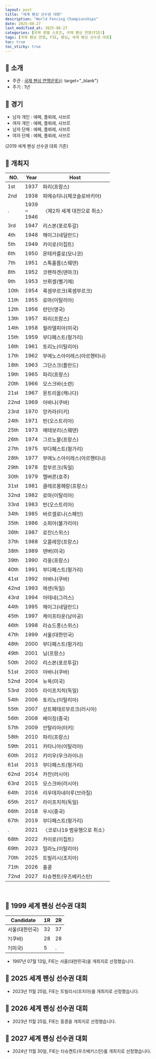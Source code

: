 ```yaml
---
layout: post
title: "세계 펜싱 선수권 대회"
description: "World Fencing Championships"
date: 2025-08-27
last_modified_at: 2025-08-27
categories: [국제 종별 스포츠, 국제 펜싱 연맹(FIE)]
tags: [국제 펜싱 연맹, FIE, 펜싱, 세계 펜싱 선수권 대회]
toc: true
toc_sticky: true
---
```

## 📜 소개
* 주관 : [국제 펜싱 연맹(FIE)](https://fie.org/){: target="_blank"}
* 주기 : 1년

## 📜 경기
* 남자 개인 : 에페, 플뢰레, 사브르
* 여자 개인 : 에페, 플뢰레, 사브르
* 남자 단체 : 에페, 플뢰레, 사브르
* 여자 단체 : 에페, 플뢰레, 사브르

(2019 세계 펜싱 선수권 대회 기준)

## 📜 개최지

<html>
    <head>
        <meta charset="UTF-8">
    </head>
    <body>
        <table>
            <thead>
                <tr class="header-row">
                    <th class="col-no">NO.</th>
                    <th class="col-year">Year</th>
                    <th class="col-host">Host</th>
                </tr>
            </thead>
            <tbody>
                <tr>
                    <td>1st</td>
                    <td>1937</td>
                    <td>파리(프랑스)</td>
                </tr>
                <tr>
                    <td>2nd</td>
                    <td>1938</td>
                    <td>피에슈탸니(체코슬로바키아)</td>
                </tr>
                <tr>
                    <td>.</td>
                    <td>1939<br>~<br>1946</td>
                    <td>〈제2차 세계 대전으로 취소〉</td>
                </tr>
                <tr>
                    <td>3rd</td>
                    <td>1947</td>
                    <td>리스본(포르투갈)</td>
                </tr>
                <tr>
                    <td>4th</td>
                    <td>1948</td>
                    <td>헤이그(네덜란드)</td>
                </tr>
                <tr>
                    <td>5th</td>
                    <td>1949</td>
                    <td>카이로(이집트)</td>
                </tr>
                <tr>
                    <td>6th</td>
                    <td>1950</td>
                    <td>몬테카를로(모나코)</td>
                </tr>
                <tr>
                    <td>7th</td>
                    <td>1951</td>
                    <td>스톡홀름(스웨덴)</td>
                </tr>
                <tr>
                    <td>8th</td>
                    <td>1952</td>
                    <td>코펜하겐(덴마크)</td>
                </tr>
                <tr>
                    <td>9th</td>
                    <td>1953</td>
                    <td>브뤼셀(벨기에)</td>
                </tr>
                <tr>
                    <td>10th</td>
                    <td>1954</td>
                    <td>룩셈부르크(룩셈부르크)</td>
                </tr>
                <tr>
                    <td>11th</td>
                    <td>1955</td>
                    <td>로마(이탈리아)</td>
                </tr>
                <tr>
                    <td>12th</td>
                    <td>1956</td>
                    <td>런던(영국)</td>
                </tr>
                <tr>
                    <td>13th</td>
                    <td>1957</td>
                    <td>파리(프랑스)</td>
                </tr>
                <tr>
                    <td>14th</td>
                    <td>1958</td>
                    <td>필라델피아(미국)</td>
                </tr>
                <tr>
                    <td>15th</td>
                    <td>1959</td>
                    <td>부다페스트(헝가리)</td>
                </tr>
                <tr>
                    <td>16th</td>
                    <td>1961</td>
                    <td>토리노(이탈리아)</td>
                </tr>
                <tr>
                    <td>17th</td>
                    <td>1962</td>
                    <td>부에노스아이레스(아르헨티나)</td>
                </tr>
                <tr>
                    <td>18th</td>
                    <td>1963</td>
                    <td>그단스크(폴란드)</td>
                </tr>
                <tr>
                    <td>19th</td>
                    <td>1965</td>
                    <td>파리(프랑스)</td>
                </tr>
                <tr>
                    <td>20th</td>
                    <td>1966</td>
                    <td>모스크바(소련)</td>
                </tr>
                <tr>
                    <td>21st</td>
                    <td>1967</td>
                    <td>몬트리올(캐나다)</td>
                </tr>
                <tr>
                    <td>22nd</td>
                    <td>1969</td>
                    <td>아바나(쿠바)</td>
                </tr>
                <tr>
                    <td>23rd</td>
                    <td>1970</td>
                    <td>앙카라(터키)</td>
                </tr>
                <tr>
                    <td>24th</td>
                    <td>1971</td>
                    <td>빈(오스트리아)</td>
                </tr>
                <tr>
                    <td>25th</td>
                    <td>1973</td>
                    <td>예테보리(스웨덴)</td>
                </tr>
                <tr>
                    <td>26th</td>
                    <td>1974</td>
                    <td>그르노블(프랑스)</td>
                </tr>
                <tr>
                    <td>27th</td>
                    <td>1975</td>
                    <td>부다페스트(헝가리)</td>
                </tr>
                <tr>
                    <td>28th</td>
                    <td>1977</td>
                    <td>부에노스아이레스(아르헨티나)</td>
                </tr>
                <tr>
                    <td>29th</td>
                    <td>1978</td>
                    <td>함부르크(독일)</td>
                </tr>
                <tr>
                    <td>30th</td>
                    <td>1979</td>
                    <td>멜버른(호주)</td>
                </tr>
                <tr>
                    <td>31st</td>
                    <td>1981</td>
                    <td>클레르몽페랑(프랑스)</td>
                </tr>
                <tr>
                    <td>32nd</td>
                    <td>1982</td>
                    <td>로마(이탈리아)</td>
                </tr>
                <tr>
                    <td>33rd</td>
                    <td>1983</td>
                    <td>빈(오스트리아)</td>
                </tr>
                <tr>
                    <td>34th</td>
                    <td>1985</td>
                    <td>바르셀로나(스페인)</td>
                </tr>
                <tr>
                    <td>35th</td>
                    <td>1986</td>
                    <td>소피아(불가리아)</td>
                </tr>
                <tr>
                    <td>36th</td>
                    <td>1987</td>
                    <td>로잔(스위스)</td>
                </tr>
                <tr>
                    <td>37th</td>
                    <td>1988</td>
                    <td>오를레앙(프랑스)</td>
                </tr>
                <tr>
                    <td>38th</td>
                    <td>1989</td>
                    <td>덴버(미국)</td>
                </tr>
                <tr>
                    <td>39th</td>
                    <td>1990</td>
                    <td>리옹(프랑스)</td>
                </tr>
                <tr>
                    <td>40th</td>
                    <td>1991</td>
                    <td>부다페스트(헝가리)</td>
                </tr>
                <tr>
                    <td>41st</td>
                    <td>1992</td>
                    <td>아바나(쿠바)</td>
                </tr>
                <tr>
                    <td>42nd</td>
                    <td>1993</td>
                    <td>에센(독일)</td>
                </tr>
                <tr>
                    <td>43rd</td>
                    <td>1994</td>
                    <td>아테네(그리스)</td>
                </tr>
                <tr>
                    <td>44th</td>
                    <td>1995</td>
                    <td>헤이그(네덜란드)</td>
                </tr>
                <tr>
                    <td>45th</td>
                    <td>1997</td>
                    <td>케이프타운(남아공)</td>
                </tr>
                <tr>
                    <td>46th</td>
                    <td>1998</td>
                    <td>라쇼드퐁(스위스)</td>
                </tr>
                <tr class="korea-host-bg">
                    <td><span class="korea-host">47th</span></td>
                    <td><span class="korea-host">1999</span></td>
                    <td><span class="korea-host">서울(대한민국)</span></td>
                </tr>
                <tr>
                    <td>48th</td>
                    <td>2000</td>
                    <td>부다페스트(헝가리)</td>
                </tr>
                <tr>
                    <td>49th</td>
                    <td>2001</td>
                    <td>님(프랑스)</td>
                </tr>
                <tr>
                    <td>50th</td>
                    <td>2002</td>
                    <td>리스본(포르투갈)</td>
                </tr>
                <tr>
                    <td>51st</td>
                    <td>2003</td>
                    <td>아바나(쿠바)</td>
                </tr>
                <tr>
                    <td>52nd</td>
                    <td>2004</td>
                    <td>뉴욕(미국)</td>
                </tr>
                <tr>
                    <td>53rd</td>
                    <td>2005</td>
                    <td>라이프치히(독일)</td>
                </tr>
                <tr>
                    <td>54th</td>
                    <td>2006</td>
                    <td>토리노(이탈리아)</td>
                </tr>
                <tr>
                    <td>55th</td>
                    <td>2007</td>
                    <td>상트페테르부르크(러시아)</td>
                </tr>
                <tr>
                    <td>56th</td>
                    <td>2008</td>
                    <td>베이징(중국)</td>
                </tr>
                <tr>
                    <td>57th</td>
                    <td>2009</td>
                    <td>안탈리아(터키)</td>
                </tr>
                <tr>
                    <td>58th</td>
                    <td>2010</td>
                    <td>파리(프랑스)</td>
                </tr>
                <tr>
                    <td>59th</td>
                    <td>2011</td>
                    <td>카타니아(이탈리아)</td>
                </tr>
                <tr>
                    <td>60th</td>
                    <td>2012</td>
                    <td>키이우(우크라이나)</td>
                </tr>
                <tr>
                    <td>61st</td>
                    <td>2013</td>
                    <td>부다페스트(헝가리)</td>
                </tr>
                <tr>
                    <td>62nd</td>
                    <td>2014</td>
                    <td>카잔(러시아)</td>
                </tr>
                <tr>
                    <td>63rd</td>
                    <td>2015</td>
                    <td>모스크바(러시아)</td>
                </tr>
                <tr>
                    <td>64th</td>
                    <td>2016</td>
                    <td>리우데자네이루(브라질)</td>
                </tr>
                <tr>
                    <td>65th</td>
                    <td>2017</td>
                    <td>라이프치히(독일)</td>
                </tr>
                <tr>
                    <td>66th</td>
                    <td>2018</td>
                    <td>우시(중국)</td>
                </tr>
                <tr>
                    <td>67th</td>
                    <td>2019</td>
                    <td>부다페스트(헝가리)</td>
                </tr>
                <tr>
                    <td>.</td>
                    <td>2021</td>
                    <td>〈코로나19 범유행으로 취소〉</td>
                </tr>
                <tr>
                    <td>68th</td>
                    <td>2022</td>
                    <td>카이로(이집트)</td>
                </tr>
                <tr>
                    <td>69th</td>
                    <td>2023</td>
                    <td>밀라노(이탈리아)</td>
                </tr>
                <tr>
                    <td>70th</td>
                    <td>2025</td>
                    <td>트빌리시(조지아)</td>
                </tr>
                <tr>
                    <td>71th</td>
                    <td>2026</td>
                    <td>홍콩</td>
                </tr>
                <tr>
                    <td>72nd</td>
                    <td>2027</td>
                    <td>타슈켄트(우즈베키스탄)</td>
                </tr>
            </tbody>
        </table>
    </body>
</html>
<br>

## 📜 1999 세계 펜싱 선수권 대회

<html>
    <head>
        <meta charset="UTF-8">
    </head>
    <body>
        <table>
            <thead>
                <tr class="header-row">
                    <th class="col-Candidate-70">Candidate</th>
                    <th class="col-Round-15">1R</th>
                    <th class="col-Round-15">2R</th>
                </tr>
            </thead>
            <tbody>
                <tr class="korea-host-bg">
                    <td><span class="korea-host">서울(대한민국)</span></td>
                    <td><span class="korea-host2">32</span></td>
                    <td><span class="korea-host2">37</span></td>
                </tr>
                <tr>
                    <td>?(쿠바)</td>
                    <td>28</td>
                    <td>28</td>
                </tr>
                <tr>
                    <td>?(미국)</td>
                    <td>5</td>
                    <td>.</td>
                </tr>
            </tbody>
        </table>
    </body>
</html>

* 1997년 07월 13일, FIE는 <span class="korea-host">서울(대한민국)</span>을 개최지로 선정했습니다.

## 📜 2025 세계 펜싱 선수권 대회
* 2023년 11월 25일, FIE는 <span class="foreign-host">트빌리시(조지아)</span>를 개최지로 선정했습니다.

## 📜 2026 세계 펜싱 선수권 대회
*  2023년 11월 25일, FIE는 <span class="foreign-host">홍콩</span>을 개최지로 선정했습니다.

## 📜 2027 세계 펜싱 선수권 대회
* 2024년 11월 30일, FIE는 <span class="foreign-host">타슈켄트(우즈베키스탄)</span>를 개최지로 선정했습니다.
